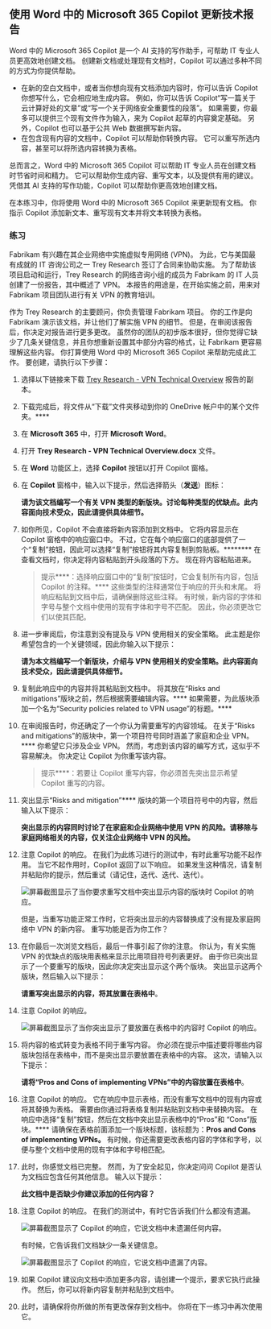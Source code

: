 
使用 Word 中的 Microsoft 365 Copilot 更新技术报告
---
Word 中的 Microsoft 365 Copilot 是一个 AI 支持的写作助手，可帮助 IT 专业人员更高效地创建文档。 创建新文档或处理现有文档时，Copilot 可以通过多种不同的方式为你提供帮助。

 -  在新的空白文档中，或者当你想向现有文档添加内容时，你可以告诉 Copilot 你想写什么，它会相应地生成内容。 例如，你可以告诉 Copilot“写一篇关于云计算好处的文章”或“写一个关于网络安全重要性的段落”。 如果需要，你最多可以提供三个现有文件作为输入，来为 Copilot 起草的内容奠定基础。 另外，Copilot 也可以基于公共 Web 数据撰写新内容。
 -  在包含现有内容的文档中，Copilot 可以帮助你转换内容。 它可以重写所选内容，甚至可以将所选内容转换为表格。

总而言之，Word 中的 Microsoft 365 Copilot 可以帮助 IT 专业人员在创建文档时节省时间和精力。 它可以帮助你生成内容、重写文本，以及提供有用的建议。 凭借其 AI 支持的写作功能，Copilot 可以帮助你更高效地创建文档。

在本练习中，你将使用 Word 中的 Microsoft 365 Copilot 来更新现有文档。 你指示 Copilot 添加新文本、重写现有文本并将文本转换为表格。

### 练习

Fabrikam 有兴趣在其企业网络中实施虚拟专用网络 (VPN)。 为此，它与美国最有成就的 IT 咨询公司之一 Trey Research 签订了合同来协助实施。 为了帮助该项目启动和运行，Trey Research 的网络咨询小组的成员为 Fabrikam 的 IT 人员创建了一份报告，其中概述了 VPN。 本报告的用途是，在开始实施之前，用来对 Fabrikam 项目团队进行有关 VPN 的教育培训。

作为 Trey Research 的主要顾问，你负责管理 Fabrikam 项目。 你的工作是向 Fabrikam 演示该文档，并让他们了解实施 VPN 的细节。 但是，在审阅该报告后，你决定对报告进行更多更改。 虽然你的团队的初步版本很好，但你觉得它缺少了几条关键信息，并且你想重新设置其中部分内容的格式，让 Fabrikam 更容易理解这些内容。 你打算使用 Word 中的 Microsoft 365 Copilot 来帮助完成此工作。 要创建，请执行以下步骤：

1.  选择以下链接来下载 [Trey Research - VPN Technical Overview](https://go.microsoft.com/fwlink/?linkid=2269129) 报告的副本。
2.  下载完成后，将文件从“下载”文件夹移动到你的 OneDrive 帐户中的某个文件夹。****
3.  在 **Microsoft 365** 中，打开 **Microsoft Word**。
4.  打开 **Trey Research - VPN Technical Overview.docx** 文件。
5.  在 **Word** 功能区上，选择 **Copilot** 按钮以打开 Copilot 窗格。
6.  在 **Copilot** 窗格中，输入以下提示，然后选择箭头（**发送**）图标：
    
    **请为该文档编写一个有关 VPN 类型的新版块。讨论每种类型的优缺点。此内容面向技术受众，因此请提供具体细节。**
7.  如你所见，Copilot 不会直接将新内容添加到文档中。 它将内容显示在 Copilot 窗格中的响应窗口中。 不过，它在每个响应窗口的底部提供了一个“复制”按钮，因此可以选择“复制”按钮将其内容复制到剪贴板。******** 在查看文档时，你决定将内容粘贴到开头段落的下方。 现在将内容粘贴进来。
    
    > 提示****：选择响应窗口中的“复制”按钮时，它会复制所有内容，包括 Copilot 的注释。**** 这些类型的注释通常位于响应的开头和末尾。 将响应粘贴到文档中后，请确保删除这些注释。 有时候，新内容的字体和字号与整个文档中使用的现有字体和字号不匹配。 因此，你必须更改它们以使其匹配。

8.  进一步审阅后，你注意到没有提及与 VPN 使用相关的安全策略。 此主题是你希望包含的一个关键领域，因此你输入以下提示：
    
    **请为本文档编写一个新版块，介绍与 VPN 使用相关的安全策略。此内容面向技术受众，因此请提供具体细节。**
9.  复制此响应中的内容并将其粘贴到文档中。 将其放在“Risks and mitigations”版块之前，然后根据需要编辑内容。**** 如果需要，为此版块添加一个名为“Security policies related to VPN usage”的标题。****
10. 在审阅报告时，你还确定了一个你认为需要重写的内容领域。 在关于“Risks and mitigations”的版块中，第一个项目符号同时涵盖了家庭和企业 VPN。**** 你希望它只涉及企业 VPN。 然而，考虑到该内容的编写方式，这似乎不容易解决。 你决定让 Copilot 为你重写该内容。
    
    > 提示****：若要让 Copilot 重写内容，你必须首先突出显示希望 Copilot 重写的内容。
    
11. 突出显示“Risks and mitigation”**** 版块的第一个项目符号中的内容，然后输入以下提示：
    
    **突出显示的内容同时讨论了在家庭和企业网络中使用 VPN 的风险。请移除与家庭网络相关的内容，仅关注企业网络中 VPN 的风险。** 
12. 注意 Copilot 的响应。 在我们为此练习进行的测试中，有时此重写功能不起作用。 当它不起作用时，Copilot 返回了以下响应。 如果发生这种情况，请复制并粘贴你的提示，然后重试（请记住，迭代、迭代、迭代）。

    ![屏幕截图显示了当你要求重写文档中突出显示内容的版块时 Copilot 的响应。](../media/copilot-word-rewrite-message-6814b109.png)
    
    
    但是，当重写功能正常工作时，它将突出显示的内容替换成了没有提及家庭网络中 VPN 的新内容。 重写功能是否为你工作？
14. 在你最后一次浏览文档后，最后一件事引起了你的注意。 你认为，有关实施 VPN 的优缺点的版块用表格来显示比用项目符号列表更好。 由于你已突出显示了一个要重写的版块，因此你决定突出显示这个两个版块。 突出显示这两个版块，然后输入以下提示：
    
    **请重写突出显示的内容，将其放置在表格中**。
15. 注意 Copilot 的响应。

    ![屏幕截图显示了当你突出显示了要放置在表格中的内容时 Copilot 的响应。](../media/copilot-word-table-message-04366b21.png)
    
16. 将内容的格式转变为表格不同于重写内容。 你必须在提示中描述要将哪些内容版块包括在表格中，而不是突出显示要放置在表格中的内容。 这次，请输入以下提示：
    
    **请将“Pros and Cons of implementing VPNs”中的内容放置在表格中**。
17. 注意 Copilot 的响应。 它在响应中显示表格，而没有重写文档中的现有内容或将其替换为表格。 需要由你通过将表格复制并粘贴到文档中来替换内容。 在响应中选择“复制”按钮，然后在文档中突出显示表格中的“Pros”和 “Cons”版块。**** 请确保在表格前面添加一个版块标题，该标题为：**Pros and Cons of implementing VPNs。** 有时候，你还需要更改表格内容的字体和字号，以便与整个文档中使用的现有字体和字号相匹配。
18. 此时，你感觉文档已完整。 然而，为了安全起见，你决定问问 Copilot 是否认为文档应包含任何其他信息。 输入以下提示：
    
    **此文档中是否缺少你建议添加的任何内容？**
19. 注意 Copilot 的响应。 在我们的测试中，有时它告诉我们什么都没有遗漏。

    ![屏幕截图显示了 Copilot 的响应，它说文档中未遗漏任何内容。](../media/copilot-word-missing-message-c39cf0e6.png)
    
    
    有时候，它告诉我们文档缺少一条关键信息。
    
    ![屏幕截图显示了 Copilot 的响应，它说文档中遗漏了内容。](../media/copilot-word-add-more-message-f0e586c3.png)
    
19. 如果 Copilot 建议向文档中添加更多内容，请创建一个提示，要求它执行此操作。 然后，你可以将新内容复制并粘贴到文档中。
20. 此时，请确保将你所做的所有更改保存到文档中。 你将在下一练习中再次使用它。

